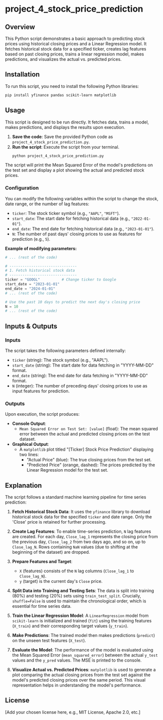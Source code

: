 # project_4_stock_price_prediction

## Overview
This Python script demonstrates a basic approach to predicting stock prices using historical closing prices and a Linear Regression model. It fetches historical stock data for a specified ticker, creates lag features based on past closing prices, trains a linear regression model, makes predictions, and visualizes the actual vs. predicted prices.

## Installation
To run this script, you need to install the following Python libraries:

```bash
pip install yfinance pandas scikit-learn matplotlib
```

## Usage
This script is designed to be run directly. It fetches data, trains a model, makes predictions, and displays the results upon execution.

1.  **Save the code**: Save the provided Python code as `project_4_stock_price_prediction.py`.
2.  **Run the script**: Execute the script from your terminal.
    ```bash
    python project_4_stock_price_prediction.py
    ```

The script will print the Mean Squared Error of the model's predictions on the test set and display a plot showing the actual and predicted stock prices.

### Configuration
You can modify the following variables within the script to change the stock, date range, or the number of lag features:

*   `ticker`: The stock ticker symbol (e.g., `"AAPL"`, `"MSFT"`).
*   `start_date`: The start date for fetching historical data (e.g., `"2022-01-01"`).
*   `end_date`: The end date for fetching historical data (e.g., `"2023-01-01"`).
*   `N`: The number of past days' closing prices to use as features for prediction (e.g., `5`).

**Example of modifying parameters:**

```python
# ... (rest of the code)

# -------------------------------
# 1. Fetch historical stock data
# -------------------------------
ticker = "GOOGL"          # Change ticker to Google
start_date = "2023-01-01"
end_date = "2024-01-01"
# ... (rest of the code)

# Use the past 10 days to predict the next day's closing price
N = 10
# ... (rest of the code)
```

## Inputs & Outputs

### Inputs
The script takes the following parameters defined internally:
*   `ticker` (string): The stock symbol (e.g., "AAPL").
*   `start_date` (string): The start date for data fetching in "YYYY-MM-DD" format.
*   `end_date` (string): The end date for data fetching in "YYYY-MM-DD" format.
*   `N` (integer): The number of preceding days' closing prices to use as input features for prediction.

### Outputs
Upon execution, the script produces:
*   **Console Output**:
    *   `Mean Squared Error on Test Set: [value]` (float): The mean squared error between the actual and predicted closing prices on the test dataset.
*   **Graphical Output**:
    *   A `matplotlib` plot titled "[Ticker] Stock Price Prediction" displaying two lines:
        *   "Actual Price" (blue): The true closing prices from the test set.
        *   "Predicted Price" (orange, dashed): The prices predicted by the Linear Regression model for the test set.

## Explanation

The script follows a standard machine learning pipeline for time series prediction:

1.  **Fetch Historical Stock Data**: It uses the `yfinance` library to download historical stock data for the specified `ticker` and date range. Only the 'Close' price is retained for further processing.

2.  **Create Lag Features**: To enable time-series prediction, `N` lag features are created. For each day, `Close_lag_1` represents the closing price from the previous day, `Close_lag_2` from two days ago, and so on, up to `Close_lag_N`. Rows containing `NaN` values (due to shifting at the beginning of the dataset) are dropped.

3.  **Prepare Features and Target**:
    *   `X` (features) consists of the `N` lag columns (`Close_lag_1` to `Close_lag_N`).
    *   `y` (target) is the current day's `Close` price.

4.  **Split Data into Training and Testing Sets**: The data is split into training (80%) and testing (20%) sets using `train_test_split`. Crucially, `shuffle=False` is used to maintain the chronological order, which is essential for time series data.

5.  **Train the Linear Regression Model**: A `LinearRegression` model from `scikit-learn` is initialized and trained (`fit`) using the training features (`X_train`) and their corresponding target values (`y_train`).

6.  **Make Predictions**: The trained model then makes predictions (`predict`) on the unseen test features (`X_test`).

7.  **Evaluate the Model**: The performance of the model is evaluated using the Mean Squared Error (`mean_squared_error`) between the actual `y_test` values and the `y_pred` values. The MSE is printed to the console.

8.  **Visualize Actual vs. Predicted Prices**: `matplotlib` is used to generate a plot comparing the actual closing prices from the test set against the model's predicted closing prices over the same period. This visual representation helps in understanding the model's performance.

## License
[Add your chosen license here, e.g., MIT License, Apache 2.0, etc.]